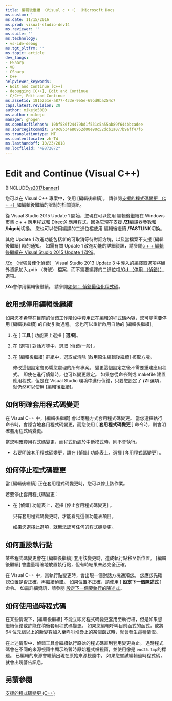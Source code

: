 ```yaml
---
title: 編輯後繼續 （Visual c + +） |Microsoft Docs
ms.custom: ''
ms.date: 11/15/2016
ms.prod: visual-studio-dev14
ms.reviewer: ''
ms.suite: ''
ms.technology:
- vs-ide-debug
ms.tgt_pltfrm: ''
ms.topic: article
dev_langs:
- FSharp
- VB
- CSharp
- C++
helpviewer_keywords:
- Edit and Continue [C++]
- debugging [C++], Edit and Continue
- C/C++, Edit and Continue
ms.assetid: 1815251e-a877-433e-9e5e-69bd9ba254c7
caps.latest.revision: 28
author: mikejo5000
ms.author: mikejo
manager: ghogen
ms.openlocfilehash: 10bf586f24479bd1f531c5a55ab89f644bbcadee
ms.sourcegitcommit: 240c8b34e80952d00e90c52dcb1a077b9aff47f6
ms.translationtype: MT
ms.contentlocale: zh-TW
ms.lasthandoff: 10/23/2018
ms.locfileid: "49872872"
---
```

# <a name="edit-and-continue-visual-c"></a>Edit and Continue (Visual C++)
[!INCLUDE[vs2017banner](../includes/vs2017banner.md)]

您可以在 Visual C++ 專案中，使用 [編輯後繼續]。 請參閱[支援的程式碼變更 （c + +）](../debugger/supported-code-changes-cpp.md)如編輯後繼續的限制的相關資訊。  
  
 從 Visual Studio 2015 Update 1 開始，您現在可以使用 編輯後繼續在 Windows 市集 c + + 應用程式和 DirectX 應用程式，因為它現在支援 **/ZI**編譯器參數和 **/bigobj**切換。 您也可以使用編譯的二進位檔使用 編輯後繼續 **/FASTLINK**切換。  
  
 其他 Update 1 改進功能包括新的可取消等待對話方塊，以及當檔案不支援 [編輯後繼續] 時的通知。 如需有關 Update 1 改進功能的詳細資訊，請參閱[c + + 編輯後繼續在 Visual Studio 2015 Update 1 改進](http://blogs.msdn.com/b/vcblog/archive/2015/11/30/improvements-for-c-edit-and-continue-in-visual-studio-2015-update-1.aspx)。  
  
 [/Zo （增強最佳化偵錯）](http://msdn.microsoft.com/library/eea8d89a-7fe0-4fe1-86b2-7689bbebbd7f) Visual Studio 2013 Update 3 中導入的編譯器選項將額外資訊加入.pdb （符號） 檔案，而不需要編譯的二進位檔[/Od （停用 （偵錯））](http://msdn.microsoft.com/library/aafb762y.aspx)選項。  
  
 **/Zo**會停用編輯後繼續。 請參閱[如何： 偵錯最佳化程式碼](../debugger/how-to-debug-optimized-code.md)。  
  
##  <a name="BKMK_Enable_or_disable_automatic_invocation_of_Edit_and_Continue"></a> 啟用或停用編輯後繼續  
 如果您不希望在目前的偵錯工作階段中套用正在編輯的程式碼內容，您可能需要停用 [編輯後繼續] 的自動引動過程。 您也可以重新啟用自動的 [編輯後繼續]。  
  
1. 在 [ **工具** ] 功能表上選擇 [ **選項**]。  
  
2. 在 [選項]  對話方塊中，選取 [偵錯/一般] 。  
  
3. 在 [編輯後繼續]  群組中，選取或清除 [啟用原生編輯後繼續]  核取方塊。  
  
   修改這個設定會影響您處理的所有專案。 變更這個設定之後不需要重建應用程式。 即使在進行偵錯時，也可以變更設定。 如果您從命令列或 makefile 建置應用程式，但是在 Visual Studio 環境中進行偵錯，只要您設定了 **/ZI** 選項，就仍然可以使用 [編輯後繼續]。  
  
##  <a name="BKMK_How_to_apply_code_changes_explicitly"></a> 如何明確套用程式碼變更  
 在 Visual C++ 中，[編輯後繼續] 會以兩種方式套用程式碼變更。 當您選擇執行命令時，會隱含地套用程式碼變更，而您使用 [ **套用程式碼變更** ] 命令時，則會明確套用程式碼變更。  
  
 當您明確套用程式碼變更，而程式仍處於中斷模式時，則不會執行。  
  
-   若要明確套用程式碼變更，請在 [偵錯]  功能表上，選擇 [套用程式碼變更] 。  
  
##  <a name="BKMK_How_to_stop_code_changes"></a> 如何停止程式碼變更  
 當 [編輯後繼續] 正在套用程式碼變更時，您可以停止該作業。  
  
 若要停止套用程式碼變更：  
  
- 在 [偵錯]  功能表上，選擇 [停止套用程式碼變更] 。  
  
  只有套用程式碼變更時，才能看見這個功能表項目。  
  
  如果您選擇此選項，就無法認可任何的程式碼變更。  
  
##  <a name="BKMK_How_to_reset_the_point_of_execution"></a> 如何重設執行點  
 某些程式碼變更會在 [編輯後繼續] 套用該變更時，造成執行點移至新位置。 [編輯後繼續] 會盡量精確地放置執行點，但有時結果未必完全正確。  
  
 在 Visual C++ 中，當執行點變更時，會出現一個對話方塊通知您。 您應該先確認位置是否正確，再繼續偵錯。 如果位置不正確，請使用 [ **設定下一個陳述式** ] 命令。 如需詳細資訊，請參閱 [設定下一個要執行的陳述式](http://msdn.microsoft.com/library/y740d9d3.aspx#BKMK_Set_the_next_statement_to_execute)。  
  
##  <a name="BKMK_How_to_work_with_stale_code"></a> 如何使用過時程式碼  
 在某些情況下，[編輯後繼續] 不能立即將程式碼變更套用至執行檔，但是如果您繼續偵錯或許能在稍後套用程式碼變更。 如果您編輯呼叫目前函式的函式，或將 64 位元組以上的新變數加入至呼叫堆疊上的某個函式時，就會發生這種情況。  
  
 在上述情形中，偵錯工具會繼續執行原始的程式碼直到套用變更為止。 過時程式碼會在不同的來源視窗中顯示為暫時原始程式檔視窗，並使用像是 `enc25.tmp`的標題。 已編輯的來源會繼續出現在原始來源視窗中。 如果您嘗試編輯過時程式碼，就會出現警告訊息。  
  
## <a name="see-also"></a>另請參閱  
 [支援的程式碼變更 (C++)](../debugger/supported-code-changes-cpp.md)



